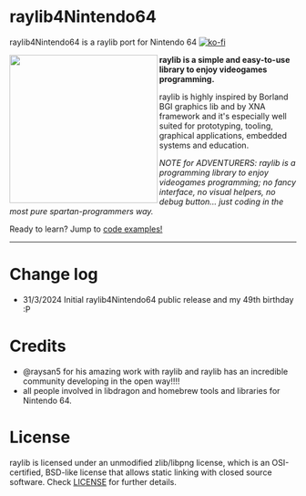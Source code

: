 # raylib4Nintendo64 
raylib4Nintendo64 is a raylib port for Nintendo 64 
[![ko-fi](https://ko-fi.com/img/githubbutton_sm.svg)](https://ko-fi.com/S6S6TSF2C)

<img align="left" style="width:260px" src="https://github.com/raysan5/raylib/blob/master/logo/raylib_logo_animation.gif" width="288px">

**raylib is a simple and easy-to-use library to enjoy videogames programming.**

raylib is highly inspired by Borland BGI graphics lib and by XNA framework and it's especially well suited for prototyping, tooling, graphical applications, embedded systems and education.

*NOTE for ADVENTURERS: raylib is a programming library to enjoy videogames programming; no fancy interface, no visual helpers, no debug button... just coding in the most pure spartan-programmers way.*

Ready to learn? Jump to [code examples!](https://www.raylib.com/examples.html)

---

Change log
===========================
 - 31/3/2024 Initial raylib4Nintendo64 public release and my 49th birthday :P
 

  Credits
===========================
  
 - @raysan5 for his amazing work with raylib and raylib has an incredible community developing in the open way!!!! 
 - all people involved in libdragon and homebrew tools and libraries for Nintendo 64.

 
  License
===========================

raylib is licensed under an unmodified zlib/libpng license, which is an OSI-certified, BSD-like license that allows static linking with closed source software. Check [LICENSE](LICENSE) for further details.
